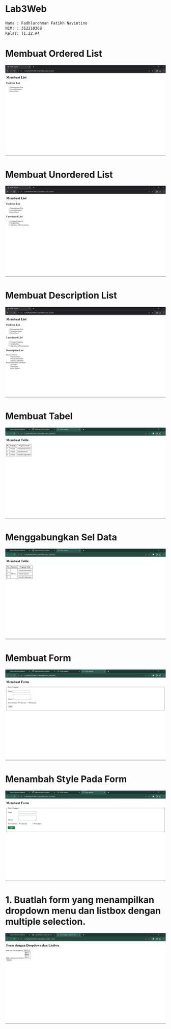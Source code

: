 # Lab3Web

```
Nama : Fadhlurohman Fatikh Navintino
NIM: : 312210368
Kelas: TI.22.A4
```

# Membuat Ordered List
![img](Image/1.png)

# Membuat Unordered List
![img](Image/2.png)

# Membuat Description List
![img](Image/3.png)

# Membuat Tabel
![img](Image/4.png)

# Menggabungkan Sel Data
![img](Image/5.png)

# Membuat Form
![img](Image/6.png)

# Menambah Style Pada Form
![img](Image/7.png)

# 1. Buatlah form yang menampilkan dropdown menu dan listbox dengan multiple selection.
![img](Image/8.png)
